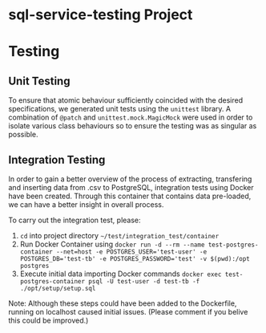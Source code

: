 # sql-service-testing Project

# Testing

## Unit Testing

To ensure that atomic behaviour sufficiently coincided with the desired specifications, we generated unit tests using the `unittest` library.
A combination of `@patch` and `unittest.mock.MagicMock` were used in order to isolate various class behaviours so to ensure the testing was as singular as possible.

## Integration Testing

In order to gain a better overview of the process of extracting, transfering and inserting data from .csv to PostgreSQL, integration tests using Docker have been created. Through this container that contains data pre-loaded, we can have a better insight in overall process.

To carry out the integration test, please:

1. `cd` into project directory `~/test/integration_test/container`
2. Run Docker Container using `docker run -d --rm --name test-postgres-container --net=host -e POSTGRES_USER='test-user' -e POSTGRES_DB='test-tb' -e POSTGRES_PASSWORD='test' -v $(pwd):/opt postgres`
3. Execute initial data importing Docker commands `docker exec test-postgres-container psql -U test-user -d test-tb -f ./opt/setup/setup.sql`

Note: Although these steps could have been added to the Dockerfile, running on localhost caused initial issues. (Please comment if you belive this could be improved.)
